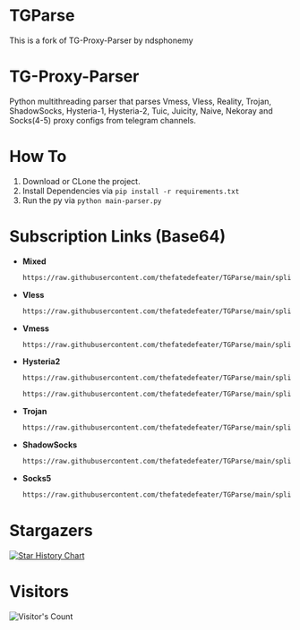 # TGParse
This is a fork of TG-Proxy-Parser by ndsphonemy

# TG-Proxy-Parser
 Python multithreading parser that parses Vmess, Vless, Reality, Trojan, ShadowSocks, Hysteria-1, Hysteria-2, Tuic, Juicity, Naive, Nekoray and Socks(4-5) proxy configs from telegram channels.

# How To
1. Download or CLone the project.
2. Install Dependencies via  `pip install -r requirements.txt`
3. Run the py via `python main-parser.py`

# Subscription Links (Base64)
- **Mixed**
    ```bash
    https://raw.githubusercontent.com/thefatedefeater/TGParse/main/splitted/mixed
    ```
- **Vless**
    ```bash
    https://raw.githubusercontent.com/thefatedefeater/TGParse/main/splitted/vless
    ```
- **Vmess**
    ```bash
    https://raw.githubusercontent.com/thefatedefeater/TGParse/main/splitted/vmess
    ```
- **Hysteria2**
    ```bash
    https://raw.githubusercontent.com/thefatedefeater/TGParse/main/splitted/hy2
    ```
     ```bash
    https://raw.githubusercontent.com/thefatedefeater/TGParse/main/splitted/hysteria2
    ```
- **Trojan**
    ```bash
    https://raw.githubusercontent.com/thefatedefeater/TGParse/main/splitted/trojan
    ```
- **ShadowSocks**
    ```bash
    https://raw.githubusercontent.com/thefatedefeater/TGParse/main/splitted/ss
    ```
- **Socks5**
    ```bash
    https://raw.githubusercontent.com/thefatedefeater/TGParse/main/splitted/socks
    ```

# Stargazers
[![Star History Chart](https://api.star-history.com/svg?repos=thefatedefeater/TGParse&type=Date)](https://star-history.com/#thefatedefeater/TGParse&Date)

# Visitors
![Visitor's Count](https://profile-counter.glitch.me/Surfboardv2ray_TGParse/count.svg)
